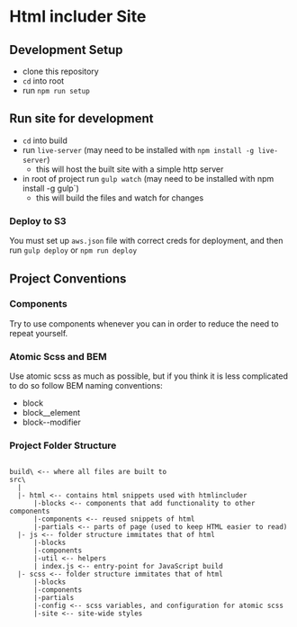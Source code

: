 # Html includer Site

## Development Setup

* clone this repository
* `cd` into root
* run `npm run setup`

## Run site for development

* `cd` into build
* run `live-server` (may need to be installed with `npm install -g live-server`)
  * this will host the built site with a simple http server
* in root of project run `gulp watch` (may need to be installed with npm install -g gulp`)
  * this will build the files and watch for changes


### Deploy to S3

You must set up `aws.json` file with correct creds for deployment, and then run `gulp deploy` or `npm run deploy`

## Project Conventions

### Components

Try to use components whenever you can in order to reduce the need to repeat yourself.

### Atomic Scss and BEM

Use atomic scss as much as possible, but if you think it is less complicated to do so follow BEM naming conventions:

* block
* block__element
* block--modifier


### Project Folder Structure

```

build\ <-- where all files are built to
src\
  |
  |- html <-- contains html snippets used with htmlincluder
      |-blocks <-- components that add functionality to other components
      |-components <-- reused snippets of html
      |-partials <-- parts of page (used to keep HTML easier to read)
  |- js <-- folder structure immitates that of html
      |-blocks
      |-components
      |-util <-- helpers
      | index.js <-- entry-point for JavaScript build
  |- scss <-- folder structure immitates that of html
      |-blocks
      |-components
      |-partials
      |-config <-- scss variables, and configuration for atomic scss
      |-site <-- site-wide styles

```
